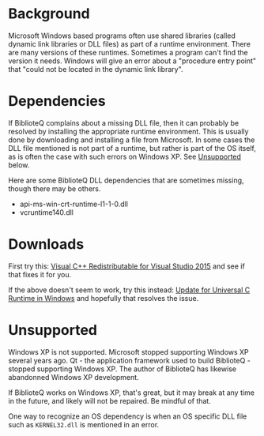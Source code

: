 # Background

Microsoft Windows based programs often use shared libraries (called dynamic link libraries or DLL files) as part of a runtime environment.  There are many versions of these runtimes.
Sometimes a program can't find the version it needs.  Windows will give an error about a "procedure entry point" that "could not be located in the dynamic link library".

# Dependencies

If BiblioteQ complains about a missing DLL file, then it can probably be resolved by installing the appropriate runtime environment.
This is usually done by downloading and installing a file from Microsoft.  In some cases the DLL file mentioned is not part of a runtime, but rather is part of the OS itself,
as is often the case with such errors on Windows XP.  See [Unsupported](#unsupported) below.
  
Here are some BiblioteQ DLL dependencies that are sometimes missing, though there may be others.

- api-ms-win-crt-runtime-l1-1-0.dll
- vcruntime140.dll

# Downloads

First try this: [Visual C++ Redistributable for Visual Studio 2015](https://www.microsoft.com/en-us/download/details.aspx?id=48145) and see if that fixes it for you.

If the above doesn't seem to work, try this instead: [Update for Universal C Runtime in Windows](https://support.microsoft.com/en-us/help/2999226/update-for-universal-c-runtime-in-windows)
and hopefully that resolves the issue.

# Unsupported

Windows XP is not supported.  Microsoft stopped supporting Windows XP several years ago.  Qt - the application framework used to build BiblioteQ - stopped supporting Windows XP.
The author of BiblioteQ has likewise abandonned Windows XP development.

If BiblioteQ works on Windows XP, that's great, but it may break at any time in the future, and likely will not be repaired.  Be mindful of that.

One way to recognize an OS dependency is when an OS specific DLL file such as `KERNEL32.dll` is mentioned in an error.
